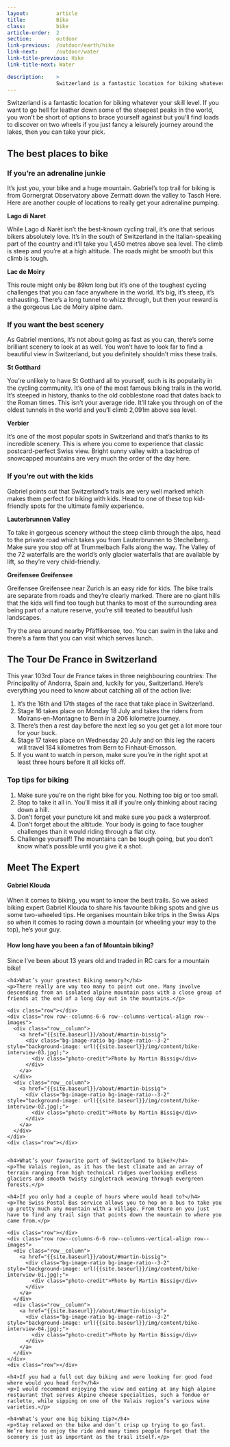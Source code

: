 ```yaml
---
layout:         article
title:          Bike
class:          bike
article-order:  2
section:        outdoor
link-previous:  /outdoor/earth/hike
link-next:      /outdoor/water
link-title-previous: Hike
link-title-next: Water

description:    >
                Switzerland is a fantastic location for biking whatever your skill level. If you want to go hell for leather down some of the steepest peaks in the world, you won’t be short of options.
---
```



<div class="row">
  <p class="lead-paragraph">Switzerland is a fantastic location for biking whatever your skill level. If you want to go hell for leather down some of the steepest peaks in the world, you won’t be short of options to brace yourself against but you’ll find loads to discover on two wheels if you just fancy a leisurely journey around the lakes, then you can take your pick.</p>
</div>


<div class="section--padding-top">
  <h2 class="line-title"><span>The best places to bike</span></h2>


  <h3 class="row non-cap">If you’re an adrenaline junkie</h3>
  <div class="row">
    <p>It’s just you, your bike and a huge mountain. Gabriel’s top trail for biking is from Gornergrat Observatory above Zermatt down the valley to Tasch Here. Here are another couple of locations to really get your adrenaline pumping.</p>
  </div>
  <div class="row row--columns-4-8-gutters row--columns-vertical-align">
    <div class="row__column">
      <div class="bg-image-ratio bg-image-ratio--3-2" style="background-image: url({{site.baseurl}}/img/content/lago-di-naret.jpg);"></div>
    </div>
    <div class="row__column">
      <strong>Lago di Naret</strong>
      <p>While Lago di Narèt isn’t the best-known cycling trail, it’s one that serious bikers absolutely love. It’s in the south of Switzerland in the Italian-speaking part of the country and it’ll take you 1,450 metres above sea level. The climb is steep and you’re at a high altitude. The roads might be smooth but this climb is tough.</p>
    </div>
  </div>
  <div class="row row--columns-4-8-gutters row--columns-vertical-align">
    <div class="row__column">
      <div class="bg-image-ratio bg-image-ratio--3-2" style="background-image: url({{site.baseurl}}/img/content/lac-de-moiry.jpg);"></div>
    </div>
    <div class="row__column">
    <strong>Lac de Moiry</strong>
      <p>This route might only be 89km long but it’s one of the toughest cycling challenges that you can face anywhere in the world. It’s big, it’s steep, it’s exhausting. There’s a long tunnel to whizz through, but then your reward is a the gorgeous Lac de Moiry alpine dam.</p>
    </div>
  </div>

  <h3 class="row non-cap">If you want the best scenery</h3>
  <div class="row">
    <p>As Gabriel mentions, it’s not about going as fast as you can, there’s some brilliant scenery to look at as well. You won’t have to look far to find a beautiful view in Switzerland, but you definitely shouldn’t miss these trails.</p>
  </div>
  <div class="row row--columns-4-8-gutters row--columns-vertical-align">
    <div class="row__column">
      <div class="bg-image-ratio bg-image-ratio--3-2" style="background-image: url({{site.baseurl}}/img/content/st-gotthard.jpg);"></div>
    </div>
    <div class="row__column">
      <strong>St Gotthard</strong>
      <p>You’re unlikely to have St Gotthard all to yourself, such is its popularity in the cycling community. It’s one of the most famous biking trails in the world. It’s steeped in history, thanks to the old cobblestone road that dates back to the Roman times. This isn’t your average ride. It’ll take you through on of the oldest tunnels in the world and you’ll climb 2,091m above sea level.</p>
    </div>
  </div>
  <div class="row row--columns-4-8-gutters row--columns-vertical-align">
    <div class="row__column">
      <div class="bg-image-ratio bg-image-ratio--3-2" style="background-image: url({{site.baseurl}}/img/content/verbier.jpg);"></div>
   </div>
    <div class="row__column">
      <strong>Verbier</strong>
      <p>It’s one of the most popular spots in Switzerland and that’s thanks to its incredible scenery. This is where you come to experience that classic postcard-perfect Swiss view. Bright sunny valley with a backdrop of  snowcapped mountains are very much the order of the day here.</p>
    </div>
  </div>

  <h3 class="row non-cap">If you’re out with the kids</h3>
  <div class="row">
    <p>Gabriel points out that Switzerland’s trails are very well marked which makes them perfect for biking with kids. Head to one of these top kid-friendly spots for the ultimate family experience.</p>
  </div>
  <div class="row row--columns-4-8-gutters row--columns-vertical-align">
    <div class="row__column">
      <div class="bg-image-ratio bg-image-ratio--3-2" style="background-image: url({{site.baseurl}}/img/content/lauterbrunnen-valley.jpg);"></div>
   </div>
    <div class="row__column">
      <strong>Lauterbrunnen Valley</strong>
      <p>To take in gorgeous scenery without the steep climb through the alps, head to the private road which takes you from Lauterbrunnen to Stechelberg. Make sure you stop off at Trummelbach Falls along the way. The Valley of the 72 waterfalls are the world’s only glacier waterfalls that are available by lift, so they’re very child-friendly.</p>
    </div>
  </div>
  <div class="row row--columns-4-8-gutters row--columns-vertical-align">
    <div class="row__column">
      <div class="bg-image-ratio bg-image-ratio--3-2" style="background-image: url({{site.baseurl}}/img/content/greifensee-greifensee.jpg);"></div>
   </div>
    <div class="row__column">
      <strong>Greifensee Greifensee</strong>
      <p>Greifensee Greifensee near Zurich is an easy ride for kids. The bike trails are separate from roads and they’re clearly marked. There are no giant hills that the kids will find too tough but thanks to most of the surrounding area being part of a nature reserve, you’re still treated to beautiful lush landscapes.</p>
      <p>Try the area around nearby Pfäffikersee, too. You can swim in the lake and there’s a farm that you can visit which serves lunch.</p>
    </div>
  </div>
</div>

<div class="section--padding-top">
  <h2 class="line-title"><span>The Tour De France in Switzerland</span></h2>
  <div class="row row--columns-6-6-gutters row--columns-vertical-align">
    <div class="row__column">
      <p>This year 103<span class="superscript">rd</span> Tour de France takes in three neighbouring countries: The Principality of Andorra, Spain and, luckily for you, Switzerland. Here’s everything you need to know about catching all of the action live:</p>
      <ol>
        <li>It’s the 16th and 17th stages of the race that take place in Switzerland.</li>
        <li>Stage 16 takes place on Monday 18 July and takes the riders from Moirans-en-Montagne to Bern in a 206 kilometre journey. </li>
        <li>There’s then a rest day before the next leg so you get get a lot more tour for your buck. </li>
        <li>Stage 17 takes place on Wednesday 20 July and on this leg the racers will travel 184 kilometres from Bern to Finhaut-Emosson. </li>
        <li>If you want to watch in person, make sure you’re in the right spot at least three hours before it all kicks off.</li>
      </ol>
    </div>
    <div class="row__column">
      <div class="bg-image-ratio bg-image-ratio--1-1" style="background-image: url('{{site.baseurl}}/img/content/tour-de-france.jpg');"></div>
    </div>
  </div>
</div>


<div class="section--padding-top">
  <div class="top-tips row bg-color">
    <h3>Top tips for biking</h3>
    <ol>
      <li>Make sure you’re on the right bike for you. Nothing too big or too small.</li>
      <li>Stop to take it all in. You’ll miss it all if you’re only thinking about racing down a hill.</li>
      <li>Don’t forget your puncture kit and make sure you pack a waterproof.</li>
      <li>Don’t forget about the altitude. Your body is going to face tougher challenges than it would riding through a flat city.</li>
      <li>Challenge yourself! The mountains can be tough going, but you don’t know what’s possible until you give it a shot.</li>
    </ol>
  </div>
</div>


<div id="interview" class="section--padding-top">
  <h2 class="line-title"><span>Meet The Expert</span></h2>
  <div class="row row--columns-4-8-gutters row--columns-vertical-align">
    <div class="row__column">
      <div class="bg-image-ratio bg-image-ratio--1-1" style="background-image: url('{{site.baseurl}}/img/content/gabriel.jpg');"></div>
    </div>
    <div class="row__column">
      <h4> Gabriel Klouda</h4>
      <p>When it comes to biking, you want to know the best trails. So we asked biking expert Gabriel Klouda to share his favourite biking spots and give us some two-wheeled tips. He organises mountain bike trips in the Swiss Alps so when it comes to racing down a mountain (or wheeling your way to the top), he’s your guy.</p>
    </div>
  </div>
  <div class="row">
    <h4>How long have you been a fan of Mountain biking?</h4>
    <p>Since I’ve been about 13 years old and traded in RC cars for a mountain bike!</p>

    <h4>What’s your greatest Biking memory?</h4>
    <p>There really are way too many to point out one. Many involve descending from an isolated alpine mountain pass with a close group of friends at the end of a long day out in the mountains.</p>

    <div class="row"></div>
    <div class="row row--columns-6-6 row--columns-vertical-align row--images">
      <div class="row__column">
        <a href="{{site.baseurl}}/about/#martin-bissig">
          <div class="bg-image-ratio bg-image-ratio--3-2" style="background-image: url({{site.baseurl}}/img/content/bike-interview-03.jpg);">
            <div class="photo-credit">Photo by Martin Bissig</div>
          </div>
        </a>
      </div>
      <div class="row__column">
        <a href="{{site.baseurl}}/about/#martin-bissig">
          <div class="bg-image-ratio bg-image-ratio--3-2" style="background-image: url({{site.baseurl}}/img/content/bike-interview-02.jpg);">
            <div class="photo-credit">Photo by Martin Bissig</div>
          </div>
        </a>
      </div>
    </div>
    <div class="row"></div>


    <h4>What’s your favourite part of Switzerland to bike?</h4>
    <p>The Valais region, as it has the best climate and an array of terrain ranging from high technical ridges overlooking endless glaciers and smooth twisty singletrack weaving through evergreen forests.</p>

    <h4>If you only had a couple of hours where would head to?</h4>
    <p>The Swiss Postal Bus service allows you to hop on a bus to take you up pretty much any mountain with a village. From there on you just have to find any trail sign that points down the mountain to where you came from.</p>

    <div class="row"></div>
    <div class="row row--columns-6-6 row--columns-vertical-align row--images">
      <div class="row__column">
        <a href="{{site.baseurl}}/about/#martin-bissig">
          <div class="bg-image-ratio bg-image-ratio--3-2" style="background-image: url({{site.baseurl}}/img/content/bike-interview-01.jpg);">
            <div class="photo-credit">Photo by Martin Bissig</div>
          </div>
        </a>
      </div>
      <div class="row__column">
        <a href="{{site.baseurl}}/about/#martin-bissig">
          <div class="bg-image-ratio bg-image-ratio--3-2" style="background-image: url({{site.baseurl}}/img/content/bike-interview-04.jpg);">
            <div class="photo-credit">Photo by Martin Bissig</div>
          </div>
        </a>
      </div>
    </div>
    <div class="row"></div>

    <h4>If you had a full out day biking and were looking for good food where would you head for?</h4>
    <p>I would recommend enjoying the view and eating at any high alpine restaurant that serves Alpine cheese specialties, such a fondue or raclette, while sipping on one of the Valais region’s various wine varieties.</p>

    <h4>What’s your one big biking tip?</h4>
    <p>Stay relaxed on the bike and don’t crisp up trying to go fast. We’re here to enjoy the ride and many times people forget that the scenery is just as important as the trail itself.</p>
  </div>
</div>